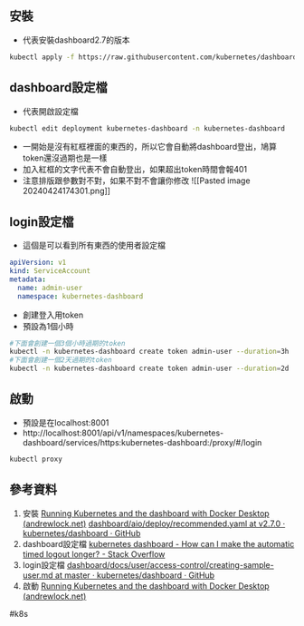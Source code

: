 ## 安裝

* 代表安裝dashboard2.7的版本
```bash
kubectl apply -f https://raw.githubusercontent.com/kubernetes/dashboard/v2.7.0/aio/deploy/recommended.yaml
```
## dashboard設定檔

* 代表開啟設定檔
```bash
kubectl edit deployment kubernetes-dashboard -n kubernetes-dashboard
```

* 一開始是沒有紅框裡面的東西的，所以它會自動將dashboard登出，鳩算token還沒過期也是一樣
* 加入紅框的文字代表不會自動登出，如果超出token時間會報401
* 注意排版跟參數對不對，如果不對不會讓你修改
![[Pasted image 20240424174301.png]]

## login設定檔

* 這個是可以看到所有東西的使用者設定檔
```yaml
apiVersion: v1
kind: ServiceAccount
metadata:
  name: admin-user
  namespace: kubernetes-dashboard
```

* 創建登入用token
* 預設為1個小時
```bash
#下面會創建一個3個小時過期的token
kubectl -n kubernetes-dashboard create token admin-user --duration=3h
#下面會創建一個2天過期的token
kubectl -n kubernetes-dashboard create token admin-user --duration=2d
```

## 啟動

* 預設是在localhost:8001
* http://localhost:8001/api/v1/namespaces/kubernetes-dashboard/services/https:kubernetes-dashboard:/proxy/#/login
```bash
kubectl proxy
```

## 參考資料
1. 安裝
	[Running Kubernetes and the dashboard with Docker Desktop (andrewlock.net)](https://andrewlock.net/running-kubernetes-and-the-dashboard-with-docker-desktop/)
	[dashboard/aio/deploy/recommended.yaml at v2.7.0 · kubernetes/dashboard · GitHub](https://github.com/kubernetes/dashboard/blob/v2.7.0/aio/deploy/recommended.yaml)
2. dashboard設定檔
	[kubernetes dashboard - How can I make the automatic timed logout longer? - Stack Overflow](https://stackoverflow.com/questions/58012223/how-can-i-make-the-automatic-timed-logout-longer)
3. login設定檔
	[dashboard/docs/user/access-control/creating-sample-user.md at master · kubernetes/dashboard · GitHub](https://github.com/kubernetes/dashboard/blob/master/docs/user/access-control/creating-sample-user.md)
4. 啟動
	[Running Kubernetes and the dashboard with Docker Desktop (andrewlock.net)](https://andrewlock.net/running-kubernetes-and-the-dashboard-with-docker-desktop/)

#k8s